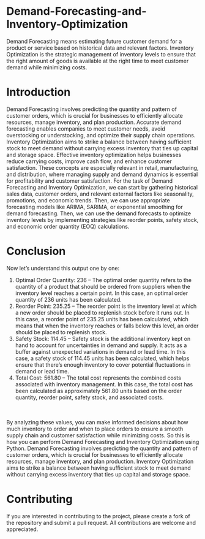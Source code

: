 # Demand-Forecasting-and-Inventory-Optimization
Demand Forecasting means estimating future customer demand for a product or service based on historical data and relevant factors. Inventory Optimization is the strategic management of inventory levels to ensure that the right amount of goods is available at the right time to meet customer demand while minimizing costs.
# Introduction
Demand Forecasting involves predicting the quantity and pattern of customer orders, which is crucial for businesses to efficiently allocate resources, manage inventory, and plan production. Accurate demand forecasting enables companies to meet customer needs, avoid overstocking or understocking, and optimize their supply chain operations. Inventory Optimization aims to strike a balance between having sufficient stock to meet demand without carrying excess inventory that ties up capital and storage space. Effective inventory optimization helps businesses reduce carrying costs, improve cash flow, and enhance customer satisfaction.
These concepts are especially relevant in retail, manufacturing, and distribution, where managing supply and demand dynamics is essential for profitability and customer satisfaction. For the task of Demand Forecasting and Inventory Optimization, we can start by gathering historical sales data, customer orders, and relevant external factors like seasonality, promotions, and economic trends. Then, we can use appropriate forecasting models like ARIMA, SARIMA, or exponential smoothing for demand forecasting. Then, we can use the demand forecasts to optimize inventory levels by implementing strategies like reorder points, safety stock, and economic order quantity (EOQ) calculations.

# Conclusion
Now let’s understand this output one by one:
1. Optimal Order Quantity: 236 – The optimal order quantity refers to the quantity of a product that should be ordered from suppliers when the inventory level reaches a certain point. In this case, an optimal order quantity of 236 units has been calculated.
2. Reorder Point: 235.25 – The reorder point is the inventory level at which a new order should be placed to replenish stock before it runs out. In this case, a reorder point of 235.25 units has been calculated, which means that when the inventory reaches or falls below this level, an order should be placed to replenish stock.
3. Safety Stock: 114.45 – Safety stock is the additional inventory kept on hand to account for uncertainties in demand and supply. It acts as a buffer against unexpected variations in demand or lead time. In this case, a safety stock of 114.45 units has been calculated, which helps ensure that there’s enough inventory to cover potential fluctuations in demand or lead time.
4. Total Cost: 561.80 – The total cost represents the combined costs associated with inventory management. In this case, the total cost has been calculated as approximately 561.80 units based on the order quantity, reorder point, safety stock, and associated costs.
<br>
<br>
By analyzing these values, you can make informed decisions about how much inventory to order and when to place orders to ensure a smooth supply chain and customer satisfaction while minimizing costs. So this is how you can perform Demand Forecasting and Inventory Optimization using Python. Demand Forecasting involves predicting the quantity and pattern of customer orders, which is crucial for businesses to efficiently allocate resources, manage inventory, and plan production. Inventory Optimization aims to strike a balance between having sufficient stock to meet demand without carrying excess inventory that ties up capital and storage space.

# Contributing
If you are interested in contributing to the project, please create a fork of the repository and submit a pull request. All contributions are welcome and appreciated.
